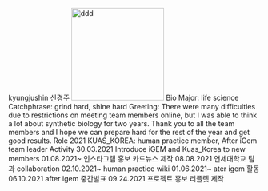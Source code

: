 kyungjushin 신경주
<img width="185" alt="ddd" src="https://user-images.githubusercontent.com/87192944/136650020-2145a648-5033-4cb9-a524-fd7ffe833041.PNG">
Bio
Major: life science
Catchphrase: grind hard, shine hard
Greeting: There were many difficulties due to restrictions on meeting team members online, but I was able to think a lot about synthetic biology for two years. Thank you to all the team members and I hope we can prepare hard for the rest of the year and get good results.
Role
2021 KUAS_KOREA: human practice member, After iGem team leader
Activity
30.03.2021
Introduce iGEM and Kuas_Korea to new members
01.08.2021~
인스타그램 홍보 카드뉴스 제작
08.08.2021
연세대학교 팀과 collaboration
02.10.2021~
human practice wiki
01.06.2021~
ater igem 활동
06.10.2021
after igem 중간발표
09.24.2021
프로젝트 홍보 리플렛 제작
